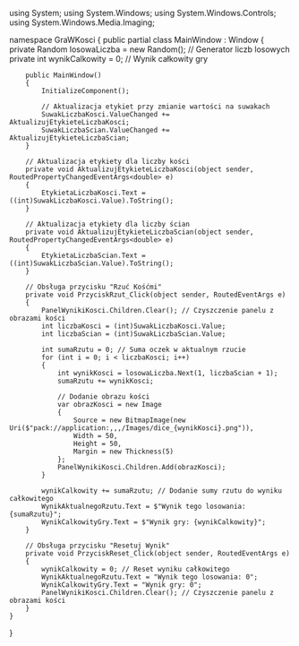 using System;
using System.Windows;
using System.Windows.Controls;
using System.Windows.Media.Imaging;

namespace GraWKosci
{
    public partial class MainWindow : Window
    {
        private Random losowaLiczba = new Random(); // Generator liczb losowych
        private int wynikCalkowity = 0; // Wynik całkowity gry

        public MainWindow()
        {
            InitializeComponent();

            // Aktualizacja etykiet przy zmianie wartości na suwakach
            SuwakLiczbaKosci.ValueChanged += AktualizujEtykieteLiczbaKosci;
            SuwakLiczbaScian.ValueChanged += AktualizujEtykieteLiczbaScian;
        }

        // Aktualizacja etykiety dla liczby kości
        private void AktualizujEtykieteLiczbaKosci(object sender, RoutedPropertyChangedEventArgs<double> e)
        {
            EtykietaLiczbaKosci.Text = ((int)SuwakLiczbaKosci.Value).ToString();
        }

        // Aktualizacja etykiety dla liczby ścian
        private void AktualizujEtykieteLiczbaScian(object sender, RoutedPropertyChangedEventArgs<double> e)
        {
            EtykietaLiczbaScian.Text = ((int)SuwakLiczbaScian.Value).ToString();
        }

        // Obsługa przycisku "Rzuć Kośćmi"
        private void PrzyciskRzut_Click(object sender, RoutedEventArgs e)
        {
            PanelWynikiKosci.Children.Clear(); // Czyszczenie panelu z obrazami kości
            int liczbaKosci = (int)SuwakLiczbaKosci.Value;
            int liczbaScian = (int)SuwakLiczbaScian.Value;

            int sumaRzutu = 0; // Suma oczek w aktualnym rzucie
            for (int i = 0; i < liczbaKosci; i++)
            {
                int wynikKosci = losowaLiczba.Next(1, liczbaScian + 1);
                sumaRzutu += wynikKosci;

                // Dodanie obrazu kości
                var obrazKosci = new Image
                {
                    Source = new BitmapImage(new Uri($"pack://application:,,,/Images/dice_{wynikKosci}.png")),
                    Width = 50,
                    Height = 50,
                    Margin = new Thickness(5)
                };
                PanelWynikiKosci.Children.Add(obrazKosci);
            }

            wynikCalkowity += sumaRzutu; // Dodanie sumy rzutu do wyniku całkowitego
            WynikAktualnegoRzutu.Text = $"Wynik tego losowania: {sumaRzutu}";
            WynikCalkowityGry.Text = $"Wynik gry: {wynikCalkowity}";
        }

        // Obsługa przycisku "Resetuj Wynik"
        private void PrzyciskReset_Click(object sender, RoutedEventArgs e)
        {
            wynikCalkowity = 0; // Reset wyniku całkowitego
            WynikAktualnegoRzutu.Text = "Wynik tego losowania: 0";
            WynikCalkowityGry.Text = "Wynik gry: 0";
            PanelWynikiKosci.Children.Clear(); // Czyszczenie panelu z obrazami kości
        }
    }
}
